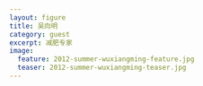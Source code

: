 ```yaml
---
layout: figure
title: 吴向明
category: guest
excerpt: 减肥专家
image:
  feature: 2012-summer-wuxiangming-feature.jpg
  teaser: 2012-summer-wuxiangming-teaser.jpg
---
```


